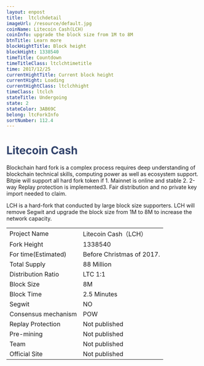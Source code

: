 ```yaml
---
layout: enpost
title:  ltclchdetail
imageUrl: /resource/default.jpg
coinName: Litecoin Cash(LCH)
coinInfo: upgrade the block size from 1M to 8M
btnTitle: Learn more
blockHightTitle: Block height
blockHight: 1338540
timeTitle: Countdown
timeTitleClass: ltclchtimetitle
time: 2017/12/25
currentHightTitle: Current block height
currentHight: Loading
currentHightClass: ltclchhight
timeClass: ltclch
stateTitle: Undergoing
state: 2
stateColor: 3AB69C
belong: ltcForkInfo
sortNumber: 112.4
---
```

<h1 style="color: #2F416A">Litecoin Cash</h1>
<p class="summarytxt">Blockchain hard fork is a complex process requires deep understanding of blockchain technical skills, computing power as well as ecosystem support. Bitpie will support all hard fork token if 1. Mainnet is online and stable 2. 2-way Replay protection is implemented3. Fair distribution and no private key import needed to claim.
</p>
<p>LCH is a hard-fork that conducted by large block size supporters.  LCH will remove Segwit and upgrade the block size from 1M to 8M to increase the network capacity.
</p>
<table class="center">
  <tbody>
    <tr>
        <td class="tablehalf">Project Name</td>
        <td class="tablehalf">Litecoin Cash（LCH）</td>
    </tr>
    <tr>
        <td>Fork Height</td>
        <td>1338540</td>
    </tr>
    <tr>
        <td>For time(Estimated)</td>
        <td>Before Christmas of 2017.</td>
    </tr>
    <tr>
        <td>Total Supply</td>
        <td>88 Million</td>
    </tr>
    <tr>
        <td>Distribution Ratio</td>
        <td>LTC 1:1</td>
    </tr>
    <tr>
        <td>Block Size</td>
        <td>8M</td>
    </tr>
    <tr>
        <td>Block Time</td>
        <td>2.5 Minutes</td>
    </tr>
    <tr>
        <td>Segwit</td>
        <td>NO</td>
    </tr>
    <tr>
        <td>Consensus mechanism</td>
        <td>POW</td>
    </tr>
    <tr>
        <td>Replay Protection</td>
        <td>Not published</td>
    </tr>
    <tr>
        <td>Pre-mining</td>
        <td>Not published</td>
    </tr>
    <tr>
        <td>Team</td>
        <td>Not published</td>
    </tr>
    <tr>
        <td>Official Site</td>
        <td>Not published</td>
    </tr>
  </tbody>
</table>